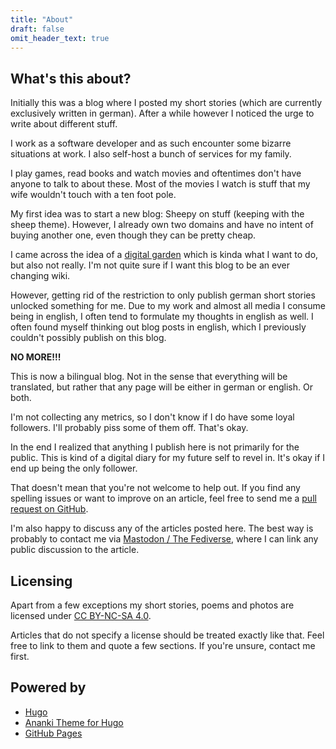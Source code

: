 ```yaml
---
title: "About"
draft: false
omit_header_text: true
---
```


## What's this about?

Initially this was a blog where I posted my short stories (which are currently exclusively written in german). After a while however I noticed the urge to write about different stuff.

I work as a software developer and as such encounter some bizarre situations at work. I also self-host a bunch of services for my family.

I play games, read books and watch movies and oftentimes don't have anyone to talk to about these. Most of the movies I watch is stuff that my wife wouldn't touch with a ten foot pole.

My first idea was to start a new blog: Sheepy on stuff (keeping with the sheep theme). However, I already own two domains and have no intent of buying another one, even though they can be pretty cheap.

I came across the idea of a [digital garden](https://maggieappleton.com/garden-history) which is kinda what I want to do, but also not really. I'm not quite sure if I want this blog to be an ever changing wiki.

However, getting rid of the restriction to only publish german short stories unlocked something for me. Due to my work and almost all media I consume being in english, I often tend to formulate my thoughts in english as well. I often found myself thinking out blog posts in english, which I previously couldn't possibly publish on this blog.

**NO MORE!!!**

This is now a bilingual blog. Not in the sense that everything will be translated, but rather that any page will be either in german or english. Or both.

I'm not collecting any metrics, so I don't know if I do have some loyal followers. I'll probably piss some of them off. That's okay.

In the end I realized that anything I publish here is not primarily for the public. This is kind of a digital diary for my future self to revel in. It's okay if I end up being the only follower.

That doesn't mean that you're not welcome to help out. If you find any spelling issues or want to improve on an article, feel free to send me a [pull request on GitHub](https://github.com/rluetzner/schafe-sind-bessere-rasenmaeher).

I'm also happy to discuss any of the articles posted here. The best way is probably to contact me via [Mastodon / The Fediverse](https://rollenspiel.social/@mforester), where I can link any public discussion to the article.

## Licensing

Apart from a few exceptions my short stories, poems and photos are licensed under [CC BY-NC-SA 4.0](https://creativecommons.org/licenses/by-nc-sa/4.0/legalcode.de).

Articles that do not specify a license should be treated exactly like that. Feel free to link to them and quote a few sections. If you're unsure, contact me first.

## Powered by

- [Hugo](https://gohugo.io)
- [Ananki Theme for Hugo](https://github.com/theNewDynamic/gohugo-theme-ananke)
- [GitHub Pages](https://github.com)

